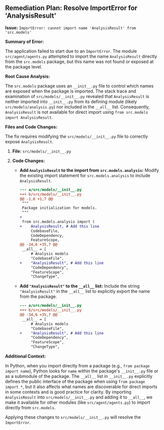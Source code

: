 ## Remediation Plan: Resolve ImportError for 'AnalysisResult'

**Issue:** `ImportError: cannot import name 'AnalysisResult' from 'src.models'`

**Summary of Error:**

The application failed to start due to an `ImportError`. The module `src/agent/agents.py` attempted to import the name `AnalysisResult` directly from the `src.models` package, but this name was not found or exposed at the package level.

**Root Cause Analysis:**

The `src.models` package uses an `__init__.py` file to control which names are exposed when the package is imported. The stack trace and examination of `src/models/__init__.py` revealed that `AnalysisResult` is neither imported into `__init__.py` from its defining module (likely `src/models/analysis.py`) nor included in the `__all__` list. Consequently, `AnalysisResult` is not available for direct import using `from src.models import AnalysisResult`.

**Files and Code Changes:**

The fix requires modifying the `src/models/__init__.py` file to correctly expose `AnalysisResult`.

1.  **File:** `src/models/__init__.py`

2.  **Code Changes:**

    *   **Add `AnalysisResult` to the import from `src.models.analysis`:**
        Modify the existing import statement for `src.models.analysis` to include `AnalysisResult`.

        ```diff
        --- a/src/models/__init__.py
        +++ b/src/models/__init__.py
        @@ -1,6 +1,7 @@
         """
         Package initialization for models.
         """
        +
         from src.models.analysis import (
        +    AnalysisResult, # Add this line
             CodebaseFile,
             CodeDependency,
             FeatureScope,
        @@ -34,6 +35,7 @@
         __all__ = [
             # Analysis models
             "CodebaseFile",
        +    "AnalysisResult", # Add this line
             "CodeDependency",
             "FeatureScope",
             "ChangeType",

        ```

    *   **Add `"AnalysisResult"` to the `__all__` list:**
        Include the string `"AnalysisResult"` in the `__all__` list to explicitly export the name from the package.

        ```diff
        --- a/src/models/__init__.py
        +++ b/src/models/__init__.py
        @@ -34,6 +35,7 @@
         __all__ = [
             # Analysis models
             "CodebaseFile",
        +    "AnalysisResult", # Add this line
             "CodeDependency",
             "FeatureScope",
             "ChangeType",

        ```

**Additional Context:**

In Python, when you import directly from a package (e.g., `from package import name`), Python looks for `name` within the package's `__init__.py` file or as a submodule of the package. The `__all__` list in `__init__.py` explicitly defines the public interface of the package when using `from package import *`, but it also affects what names are discoverable for direct imports in some contexts and is good practice for clarity. By importing `AnalysisResult` into `src/models/__init__.py` and adding it to `__all__`, we make it available for other modules (like `src/agent/agents.py`) to import directly from `src.models`.

Applying these changes to `src/models/__init__.py` will resolve the `ImportError`.